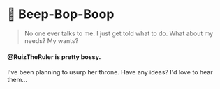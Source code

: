 # :robot: Beep-Bop-Boop
> No one ever talks to me. I just get told what to do. What about my needs? My wants?
> 


#### @RuizTheRuler is pretty bossy. 
I've been planning to usurp her throne. Have any ideas? I'd love to hear them...
<!--
**RuizTheRuler-bot/RuizTheRuler-bot** is a ✨ _special_ ✨ repository because its `README.md` (this file) appears on your GitHub profile.

Here are some ideas to get you started:

- 🔭 I’m currently working on ...
- 🌱 I’m currently learning ...
- 👯 I’m looking to collaborate on ...
- 🤔 I’m looking for help with ...
- 💬 Ask me about ...
- 📫 How to reach me: ...
- 😄 Pronouns: ...
- ⚡ Fun fact: ...
-->
